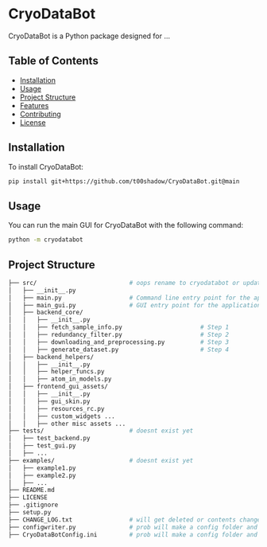 # CryoDataBot

CryoDataBot is a Python package designed for ...

## Table of Contents

- [Installation](#installation)
- [Usage](#usage)
- [Project Structure](#project-structure)
- [Features](#features)
- [Contributing](#contributing)
- [License](#license)

## Installation

To install CryoDataBot:
```bash
pip install git+https://github.com/t00shadow/CryoDataBot.git@main
```


## Usage
You can run the main GUI for CryoDataBot with the following command:

```bash
python -m cryodatabot
```

## Project Structure

```bash
├── src/                          # oops rename to cryodatabot or update the Usage section
│   ├── __init__.py
│   ├── main.py                   # Command line entry point for the application 
│   ├── main_gui.py               # GUI entry point for the application 
│   ├── backend_core/
│   │   ├── __init__.py
│   │   ├── fetch_sample_info.py                      # Step 1
│   │   ├── redundancy_filter.py                      # Step 2
│   │   ├── downloading_and_preprocessing.py          # Step 3
│   │   ├── generate_dataset.py                       # Step 4
│   ├── backend_helpers/
│   │   ├── __init__.py
│   │   ├── helper_funcs.py
│   │   ├── atom_in_models.py
│   ├── frontend_gui_assets/
│   │   ├── __init__.py
│   │   ├── gui_skin.py
│   │   ├── resources_rc.py
│   │   ├── custom_widgets ...
│   │   ├── other misc assets ...
├── tests/                        # doesnt exist yet
│   ├── test_backend.py
│   ├── test_gui.py
│   ├── ...
├── examples/                     # doesnt exist yet
│   ├── example1.py
│   ├── example2.py
│   ├── ...
├── README.md
├── LICENSE
├── .gitignore
├── setup.py
├── CHANGE_LOG.txt                # will get deleted or contents changed to match name
├── configwriter.py               # prob will make a config folder and move it there
├── CryoDataBotConfig.ini         # prob will make a config folder and move it there
```
